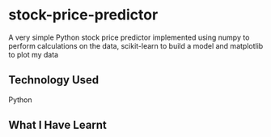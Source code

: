 # stock-price-predictor

A very simple Python stock price predictor implemented using numpy to perform calculations on the data, scikit-learn to build a model and matplotlib to plot my data

## Technology Used
Python

## What I Have Learnt
